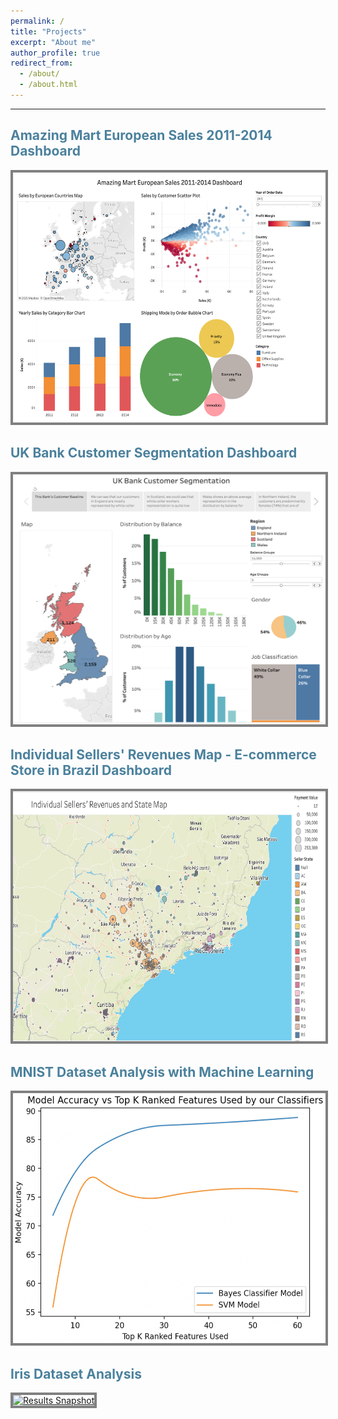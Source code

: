 ```yaml
---
permalink: /
title: "Projects"
excerpt: "About me"
author_profile: true
redirect_from: 
  - /about/
  - /about.html
---
```

***
<h2 style="color:#4b819d"> Amazing Mart European Sales 2011-2014 Dashboard </h2>

<p>
  <a href= "https://public.tableau.com/app/profile/waelk/viz/AmazingMartEuropeanSales2011-2014Dashboard/AmazingMartEuropeanSalesDashboard" title="WK-EE Amazing Mart European Sales 2011-2014 Dashboard">
    <img src= '/images/amazingmart_tableau.png' alt= "Results Snapshot" 
         style= "width: 500px; 
              height: 400px; 
              border: #808080 4px solid;"
    />
  </a>
</p>



<h2 style="color:#4b819d"> UK Bank Customer Segmentation Dashboard </h2>

<p>
  <a href= "https://public.tableau.com/app/profile/waelk/viz/UKBankCustomerSegmentation_16356573512100/Story1" title="WK-EE UK Bank Customer Segmentation">
    <img src= '/images/UK Bank Customer Segmentation Dashboard.png' alt= "Results Snapshot" 
         style= "width: 500px; 
              height: 400px; 
              border: #808080 4px solid;"
    />
  </a>
</p>



<h2 style="color:#4b819d"> Individual Sellers' Revenues Map - E-commerce Store in Brazil Dashboard </h2>

<p>
  <a href= "https://public.tableau.com/app/profile/waelk/viz/IndividualSellersRevenuesMap-E-commerceStoreinBrazil/Sheet1" title="WK-EE Individual Sellers' Revenues Map - E-commerce Store in Brazil">
    <img src= '/images/Brazil_ecommerce_map.png' alt= "Results Snapshot" 
         style= "width: 500px; 
              height: 400px; 
              border: #808080 4px solid;"
    />
  </a>
</p>



<h2 style="color:#4b819d"> MNIST Dataset Analysis with Machine Learning </h2>

<p>
  <a href= "https://github.com/WK-EE/MNIST-DataAnalysis-ML" title="WK-EE MNIST Dataset Analysis">
    <img src= '/images/Model_Accuracy_vs_Top_K_Ranked_Features.png' alt= "Results Snapshot" 
         style= "width: 500px; 
              height: 400px; 
              border: #808080 4px solid;"
    />
  </a>
</p>



<h2 style="color:#4b819d"> Iris Dataset Analysis </h2>
<p>
  <a href= "https://github.com/WK-EE/Iris-Dataset-Analysis" title="WK-EE Iris Dataset Analysis">
    <img src= '/images/iris_dataset_analysis.png' alt= "Results Snapshot"
         style = "width: 500px; height: 400px; border: #808080 4px solid"/>
  </a>
</p>


